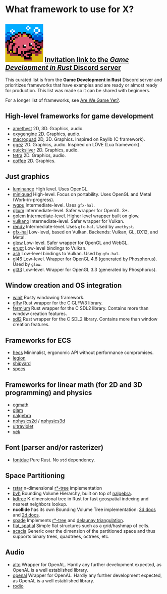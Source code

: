 # What framework to use for X?

## ![Community Icon](./community-icon.png) [Invitation link to the ***Game Development in Rust*** Discord server](https://discord.gg/yNtPTb2)

This curated list is from the **Game Development in Rust** Discord server and prioritizes frameworks that have examples and are ready or almost ready for production. This list was made so it can be shared with beginners.

For a longer list of frameworks, see [Are We Game Yet?](https://arewegameyet.rs).

## High-level frameworks for game development

- [amethyst](https://docs.rs/amethyst) 2D, 3D. Graphics, audio.
- [oxygengine](https://docs.rs/oxygengine) 2D. Graphics, audio.
- [macroquad](https://docs.rs/macroquad) 2D, 3D. Graphics. Inspired on Raylib (C framework).
- [ggez](https://docs.rs/ggez) 2D. Graphics, audio. Inspired on LÖVE (Lua framework).
- [quicksilver](https://docs.rs/quicksilver) 2D. Graphics, audio.
- [tetra](https://docs.rs/tetra) 2D. Graphics, audio.
- [coffee](https://docs.rs/coffee) 2D. Graphics.

## Just graphics

- [luminance](https://docs.rs/luminance) High level. Uses OpenGL.
- [miniquad](https://docs.rs/miniquad) High-level. Focus on portability. Uses OpenGL and Metal (Work-in-progress).
- [wgpu](https://docs.rs/wgpu) Intermediate-level. Uses `gfx-hal`.
- [glium](https://docs.rs/glium) Intermediate-level. Safer wrapper for OpenGL 3+.
- [golem](https://docs.rs/golem) Intermediate-level. Higher level wrapper built on glow.
- [vulkano](https://docs.rs/vulkano) Intermediate-level. Safer wrapper for Vulkan.
- [rendy](https://docs.rs/rendy) Intermediate-level. Uses `gfx-hal`. Used by `amethyst`.
- [gfx-hal](https://docs.rs/gfx-hal) Low-level, based on Vulkan. Backends: Vulkan, GL, DX12, and Metal.
- [glow](https://docs.rs/glow) Low-level. Safer wrapper for OpenGL and WebGL.
- [erupt](https://docs.rs/erupt) Low-level bindings to Vulkan.
- [ash](https://docs.rs/ash) Low-level bindings to Vulkan. Used by `gfx-hal`.
- [gl46](https://docs.rs/gl46) Low-level. Wrapper for OpenGL 4.6 (generated by Phosphorus). Used by `glow`.
- [gl33](https://docs.rs/gl33) Low-level. Wrapper for OpenGL 3.3 (generated by Phosphorus).

## Window creation and OS integration

- [winit](https://docs.rs/winit) Rusty windowing framework.
- [glfw](https://docs.rs/glfw) Rust wrapper for the C GLFW3 library.
- [fermium](https://docs.rs/fermium) Rust wrapper for the C SDL2 library. Contains more than window creation features.
- [sdl2](https://docs.rs/sdl2) Rust wrapper for the C SDL2 library. Contains more than window creation features.

## Frameworks for ECS

- [hecs](https://docs.rs/hecs) Minimalist, ergonomic API without performance compromises.
- [legion](https://docs.rs/legion)
- [shipyard](https://docs.rs/shipyard)
- [specs](https://docs.rs/specs)

## Frameworks for linear math (for 2D and 3D programming) and physics

- [cgmath](https://docs.rs/cgmath)
- [glam](https://docs.rs/glam)
- [nalgebra](https://docs.rs/nalgebra)
- [nphysics2d](https://docs.rs/nphysics2d) / [nphysics3d](https://docs.rs/nphysics3d)
- [ultraviolet](https://docs.rs/ultraviolet)
- [vek](https://docs.rs/vek)

## Font (parser and/or rasterizer)

- [fontdue](https://docs.rs/fontdue) Pure Rust. No `std` dependency.

## Space Partitioning 

- [rstar](https://docs.rs/crate/rstar/) n-dimensional [r*-tree](https://en.wikipedia.org/wiki/R*_tree) implementation
- [bvh](https://docs.rs/crate/bvh/) Bounding Volume Hierarchy, built on top of [nalgebra](https://www.nalgebra.org/).
- [kdtree](https://docs.rs/crate/kdtree/) K-dimensional tree in Rust for fast geospatial indexing and nearest neighbors lookup.
- **ncollide** has its own Bounding Volume Tree implementation: [3d docs](https://www.ncollide.org/rustdoc/ncollide3d/partitioning/struct.BVT.html) and [2d docs](https://www.ncollide.org/rustdoc/ncollide2d/partitioning/struct.BVT.html).
- [spade](https://docs.rs/crate/spade/) Implements  [r*-tree](https://en.wikipedia.org/wiki/R*_tree) and [delaunay triangulation](https://en.wikipedia.org/wiki/Delaunay_triangulation).
- [flat_spatial](https://docs.rs/crate/flat_spatial/) Simple flat structures such as a grid/hashmap of cells.
- [acacia](https://docs.rs/crate/acacia/)  Generic over the dimension of the partitioned space and thus supports binary trees, quadtrees, octrees, etc.

## Audio

- [alto](https://docs.rs/alto) Wrapper for OpenAL. Hardly any further development expected, as OpenAL is a well established library.
- [openal](https://docs.rs/openal) Wrapper for OpenAL. Hardly any further development expected, as OpenAL is a well established library.
- [rodio](https://docs.rs/rodio)
